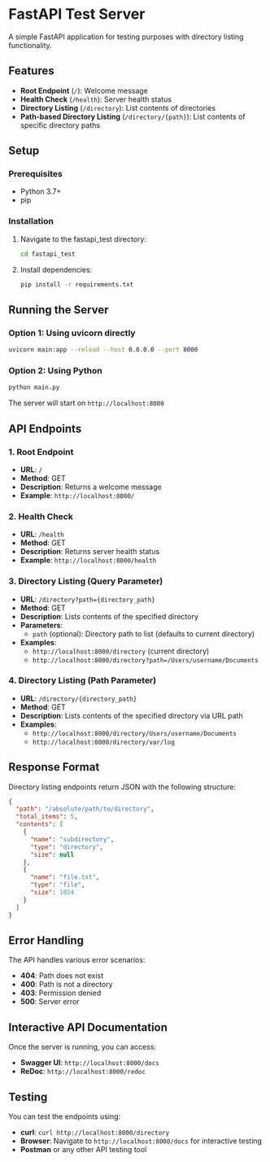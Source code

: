 # FastAPI Test Server

A simple FastAPI application for testing purposes with directory listing functionality.

## Features

- **Root Endpoint** (`/`): Welcome message
- **Health Check** (`/health`): Server health status
- **Directory Listing** (`/directory`): List contents of directories
- **Path-based Directory Listing** (`/directory/{path}`): List contents of specific directory paths

## Setup

### Prerequisites
- Python 3.7+
- pip

### Installation

1. Navigate to the fastapi_test directory:
   ```bash
   cd fastapi_test
   ```

2. Install dependencies:
   ```bash
   pip install -r requirements.txt
   ```

## Running the Server

### Option 1: Using uvicorn directly
```bash
uvicorn main:app --reload --host 0.0.0.0 --port 8000
```

### Option 2: Using Python
```bash
python main.py
```

The server will start on `http://localhost:8000`

## API Endpoints

### 1. Root Endpoint
- **URL**: `/`
- **Method**: GET
- **Description**: Returns a welcome message
- **Example**: `http://localhost:8000/`

### 2. Health Check
- **URL**: `/health`
- **Method**: GET
- **Description**: Returns server health status
- **Example**: `http://localhost:8000/health`

### 3. Directory Listing (Query Parameter)
- **URL**: `/directory?path={directory_path}`
- **Method**: GET
- **Description**: Lists contents of the specified directory
- **Parameters**: 
  - `path` (optional): Directory path to list (defaults to current directory)
- **Examples**: 
  - `http://localhost:8000/directory` (current directory)
  - `http://localhost:8000/directory?path=/Users/username/Documents`

### 4. Directory Listing (Path Parameter)
- **URL**: `/directory/{directory_path}`
- **Method**: GET
- **Description**: Lists contents of the specified directory via URL path
- **Examples**: 
  - `http://localhost:8000/directory/Users/username/Documents`
  - `http://localhost:8000/directory/var/log`

## Response Format

Directory listing endpoints return JSON with the following structure:

```json
{
  "path": "/absolute/path/to/directory",
  "total_items": 5,
  "contents": [
    {
      "name": "subdirectory",
      "type": "directory",
      "size": null
    },
    {
      "name": "file.txt",
      "type": "file",
      "size": 1024
    }
  ]
}
```

## Error Handling

The API handles various error scenarios:
- **404**: Path does not exist
- **400**: Path is not a directory
- **403**: Permission denied
- **500**: Server error

## Interactive API Documentation

Once the server is running, you can access:
- **Swagger UI**: `http://localhost:8000/docs`
- **ReDoc**: `http://localhost:8000/redoc`

## Testing

You can test the endpoints using:
- **curl**: `curl http://localhost:8000/directory`
- **Browser**: Navigate to `http://localhost:8000/docs` for interactive testing
- **Postman** or any other API testing tool
